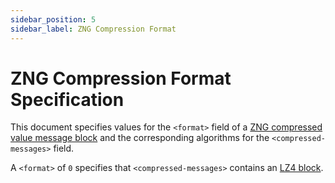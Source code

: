 ```yaml
---
sidebar_position: 5
sidebar_label: ZNG Compression Format
---
```


# ZNG Compression Format Specification

This document specifies values for the `<format>` field of a
[ZNG compressed value message block](zng.md#312-compressed-value-message-block)
and the corresponding algorithms for the `<compressed-messages>` field.

A `<format>` of `0` specifies that `<compressed-messages>` contains an
[LZ4 block](https://github.com/lz4/lz4/blob/master/doc/lz4_Block_format.md).
